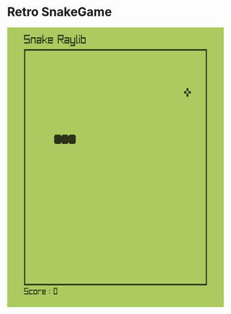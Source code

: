 # Retro SnakeGame

<div style="text-align:center;">
    <img src="./media/gameplay.gif" alt="Gameplay Video" width="650" height="650">
</div>

